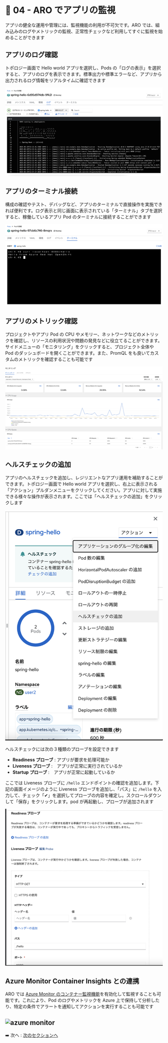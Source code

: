 # :rocket: 04 - ARO でアプリの監視

アプリの健全な運用や管理には、監視機能の利用が不可欠です。ARO では、組み込みのログやメトリックの監視、正常性チェックなど利用してすぐに監視を始めることができます

## アプリのログ確認

トポロジー画面で Hello world アプリを選択し、Pods の「ログの表示」を選択すると、アプリのログを表示できます。標準出力や標準エラーなど、アプリから出力されるログ情報をリアルタイムに確認できます

![app log](images/spring_app_log.png)

## アプリのターミナル接続

構成の確認やテスト、デバッグなど、アプリのターミナルで直接操作を実施できれば便利です。ログ表示と同じ画面に表示されている「ターミナル」タブを選択すると、稼働しているアプリ Pod のターミナルに接続することができます

![app terminal](images/app_terminal.png)

## アプリのメトリック確認

プロジェクトやアプリ Pod の CPU やメモリー、ネットワークなどのメトリックを確認し、リソースの利用状況や問題の発見などに役立てることができます。サイドメニューの「モニタリング」をクリックすると、プロジェクト全体や Pod のダッシュボードを開くことができます。また、PromQL をも良いてカスタムのメトリックを確認することも可能です

![metric dashboard](images/metric_dashboard.png)

## ヘルスチェックの追加

アプリのヘルスチェックを追加し、レジリエントなアプリ運用を補助することができます。トポロジー画面で Hello world アプリを選択し、右上に表示される「アクション」プルダンメニューをクリックしてください。アプリに対して実施できる様々な操作が表示されます。ここでは「ヘルスチェックの追加」をクリックします

![action menu](images/spring_app_action_menu.png)

ヘルスチェックには次の３種類のプローブを設定できます

- **Readiness プローブ** : アプリが要求を処理可能か
- **Liveness プローブ** :　アプリが正常に実行されているか
- **Startup プローブ** :　アプリが正常に起動しているか

ここでは Liveness プローブに `/hello` エンドポイントの確認を追加します。下記の画面イメージのように Liveness プローブを追加し、「パス」に `/hello` を入力して、チェック「✔︎」を選択してプローブの内容を確定し。スクロールダウンして「保存」をクリックします。pod が再起動し、プローブが追加されます

![probe](images/probe.png)

## Azure Monitor Container Insights との連携

ARO では [Azure Monitor のコンテナー監視機能](https://learn.microsoft.com/en-us/azure/azure-monitor/containers/container-insights-overview)を有効化して監視することも可能です。これにより、Pod のログやメトリックを Azure 上で保持して分析したり、特定の条件でアラートを通知してアクションを実行することも可能です

![azure monitor](https://learn.microsoft.com/en-us/azure/azure-monitor/vm/media/monitor-virtual-machines/log-alert-rule.png)
---

➡️
次へ : [次のセクションへ](../05-scaling-apps/README.md)

